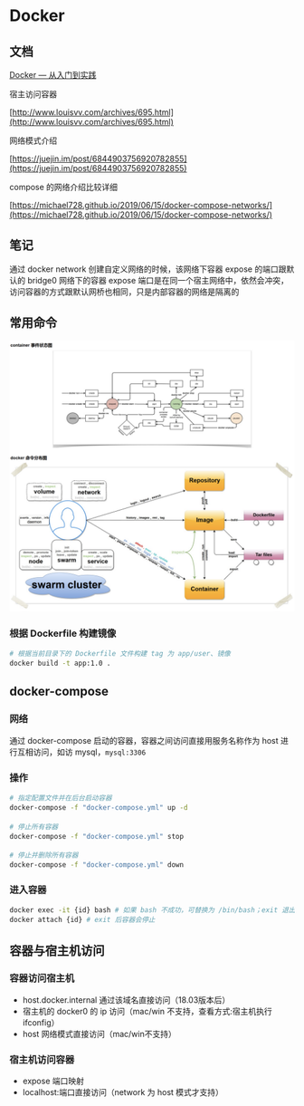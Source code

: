 # Docker

## 文档

[Docker — 从入门到实践](https://yeasy.gitbooks.io/docker_practice/)

宿主访问容器

[http://www.louisvv.com/archives/695.html](http://www.louisvv.com/archives/695.html)

网络模式介绍

[https://juejin.im/post/6844903756920782855](https://juejin.im/post/6844903756920782855)

compose 的网络介绍比较详细

[https://michael728.github.io/2019/06/15/docker-compose-networks/](https://michael728.github.io/2019/06/15/docker-compose-networks/)

## 笔记

通过 docker network 创建自定义网络的时候，该网络下容器 expose 的端口跟默认的 bridge0 网络下的容器 expose 端口是在同一个宿主网络中，依然会冲突，访问容器的方式跟默认网桥也相同，只是内部容器的网络是隔离的

## 常用命令

![picture 17](../../images/dff5e78ebb792c1e03890cc779941909e8802530df5df931fe19b6a8eb3c3748.png)  

### 根据 Dockerfile 构建镜像

```bash
# 根据当前目录下的 Dockerfile 文件构建 tag 为 app/user、镜像
docker build -t app:1.0 .
```

## docker-compose

### 网络

通过 docker-compose 启动的容器，容器之间访问直接用服务名称作为 host 进行互相访问，如访 mysql，`mysql:3306`

### 操作

```bash
# 指定配置文件并在后台启动容器
docker-compose -f "docker-compose.yml" up -d

# 停止所有容器
docker-compose -f "docker-compose.yml" stop

# 停止并删除所有容器
docker-compose -f "docker-compose.yml" down
```

### 进入容器

```bash
docker exec -it {id} bash # 如果 bash 不成功，可替换为 /bin/bash；exit 退出，容器不会停止
docker attach {id} # exit 后容器会停止
```

## 容器与宿主机访问

### 容器访问宿主机

- host.docker.internal 通过该域名直接访问（18.03版本后）
- 宿主机的 docker0 的 ip 访问（mac/win 不支持，查看方式:宿主机执行 ifconfig）
- host 网络模式直接访问（mac/win不支持）

### 宿主机访问容器

- expose 端口映射
- localhost:端口直接访问（network 为 host 模式才支持）